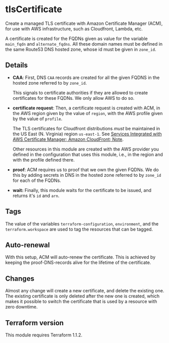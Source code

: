 # tlsCertificate

Create a managed TLS certificate with Amazon Certificate Manager (ACM), for use with AWS infrastructure, such as
Cloudfront, Lambda, etc.

A certificate is created for the FQDNs given as value for the variable `main_fqdn` and `alternate_fqdns`. All these
domain names must be defined in the same Route53 DNS hosted zone, whose id must be given in `zone_id`.

## Details

- **CAA**: First, DNS `CAA` records are created for all the given FQDNS in the hosted zone referred to by `zone_id`.

  This signals to certificate authorities if they are allowed to create certificates for these FQDNs.
  We only allow AWS to do so.

- **certificate request**: Then, a certificate request is created with ACM, in the AWS region given by the value of
  `region`, with the AWS profile given by the value of `profile`.

  The TLS certificates for Cloudfront distributions _must_ be maintained in the US East (N. Virginia) region
  `us-east-1`. See
  [Services Integrated with AWS Certificate Manager; Amazon CloudFront; Note](https://docs.aws.amazon.com/acm/latest/userguide/acm-services.html).

  Other resources in this module are created with the AWS provider you defined in the configuration that uses this
  module, i.e., in the region and with the profile defined there.

- **proof**: ACM requires us to proof that we own the given FQDNs. We do this by adding secrets in DNS in the hosted
  zone referred to by `zone_id` for each of the FQDNs.

- **wait:** Finally, this module waits for the certificate to be issued, and returns it's `id` and `arn`.

## Tags

The value of the variables `terraform-configuration`, `environment`, and the `terraform.workspace` are used to tag the
resources that can be tagged.

## Auto-renewal

With this setup, ACM will auto-renew the certificate. This is achieved by keeping the proof-DNS-records alive for the
lifetime of the certificate.

## Changes

Almost any change will create a new certificate, and delete the existing one. The existing certificate is only deleted
after the new one is created, which makes it possible to switch the certificate that is used by a resource with zero
downtime.

## Terraform version

This module requires Terraform 1.1.2.
